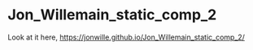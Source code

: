 # Jon_Willemain_static_comp_2

Look at it here,
https://jonwille.github.io/Jon_Willemain_static_comp_2/
